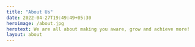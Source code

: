 ```yaml
---
title: "About Us"
date: 2022-04-27T19:49:49+05:30
heroimage: /about.jpg
herotext: We are all about making you aware, grow and achieve more! 
layout: about
---
```


